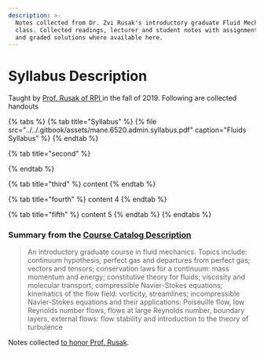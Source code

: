 ```yaml
---
description: >-
  Notes collected from Dr. Zvi Rusak's introductory graduate Fluid Mechanics
  class. Collected readings, lecturer and student notes with assignment prompts,
  and graded solutions where available here.
---
```


# Syllabus Description

Taught by [Prof. Rusak of RPI ](https://faculty.rpi.edu/zvi-rusak)in the fall of 2019. Following are collected handouts

{% tabs %}
{% tab title="Syllabus" %}
{% file src="../../.gitbook/assets/mane.6520.admin.syllabus.pdf" caption="Fluids Syllabus" %}
{% endtab %}

{% tab title="second" %}

{% endtab %}

{% tab title="third" %}
content 
{% endtab %}

{% tab title="fourth" %}
content 4
{% endtab %}

{% tab title="fifth" %}
content 5
{% endtab %}
{% endtabs %}



### Summary from the [Course Catalog Description ](http://catalog.rpi.edu/preview_course.php?catoid=18&coid=34421&print)

> An introductory graduate course in fluid mechanics. Topics include: continuum hypothesis; perfect gas and departures from perfect gas; vectors and tensors; conservation laws for a continuum: mass momentum and energy; constitutive theory for fluids; viscosity and molecular transport; compressible Navier-Stokes equations; kinematics of the flow field: vorticity, streamlines; incompressible Navier-Stokes equations and their applications: Poiseuille flow, low Reynolds number flows, flows at large Reynolds number, boundary layers, external flows: flow stability and introduction to the theory of turbulence

Notes collected [to honor Prof. Rusak](https://president.rpi.edu/news/memo/06/08/2020/passing-dr-zvi-rusak). 





